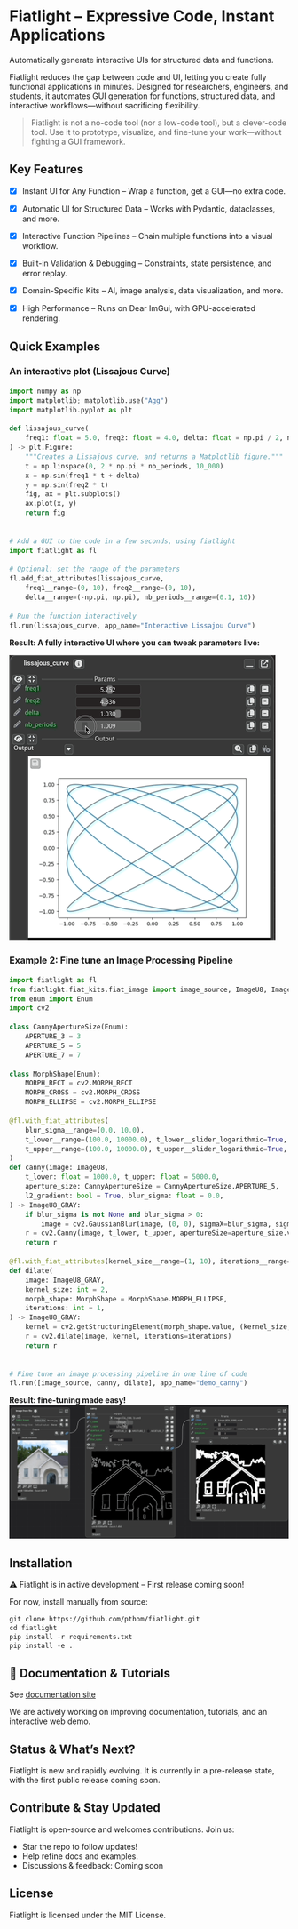 Fiatlight – Expressive Code, Instant Applications
=================================================

Automatically generate interactive UIs for structured data and functions.

Fiatlight reduces the gap between code and UI, letting you create fully functional applications in minutes.
Designed for researchers, engineers, and students, it automates GUI generation for functions, structured data,
and interactive workflows—without sacrificing flexibility.

> Fiatlight is not a no-code tool (nor a low-code tool), but  a clever-code tool.
> Use it to prototype, visualize, and fine-tune your work—without fighting a GUI framework.
>

Key Features
------------

* [x] Instant UI for Any Function – Wrap a function, get a GUI—no extra code.
* [x] Automatic UI for Structured Data – Works with Pydantic, dataclasses, and more.
* [x] Interactive Function Pipelines – Chain multiple functions into a visual workflow.
* [x] Built-in Validation & Debugging – Constraints, state persistence, and error replay.
* [x] Domain-Specific Kits – AI, image analysis, data visualization, and more.
* [x] High Performance – Runs on Dear ImGui, with GPU-accelerated rendering.


Quick Examples
--------------

### An interactive plot (Lissajous Curve)

```python
import numpy as np
import matplotlib; matplotlib.use("Agg")
import matplotlib.pyplot as plt

def lissajous_curve(
    freq1: float = 5.0, freq2: float = 4.0, delta: float = np.pi / 2, nb_periods: float = 1
) -> plt.Figure:
    """Creates a Lissajous curve, and returns a Matplotlib figure."""
    t = np.linspace(0, 2 * np.pi * nb_periods, 10_000)
    x = np.sin(freq1 * t + delta)
    y = np.sin(freq2 * t)
    fig, ax = plt.subplots()
    ax.plot(x, y)
    return fig


# Add a GUI to the code in a few seconds, using fiatlight
import fiatlight as fl

# Optional: set the range of the parameters
fl.add_fiat_attributes(lissajous_curve,
    freq1__range=(0, 10), freq2__range=(0, 10),
    delta__range=(-np.pi, np.pi), nb_periods__range=(0.1, 10))

# Run the function interactively
fl.run(lissajous_curve, app_name="Interactive Lissajou Curve")
```

**Result: A fully interactive UI where you can tweak parameters live:**

![lissajou.gif](resources/readme_images/lissajou.gif)


### Example 2: Fine tune an Image Processing Pipeline

```python
import fiatlight as fl
from fiatlight.fiat_kits.fiat_image import image_source, ImageU8, ImageU8_GRAY
from enum import Enum
import cv2

class CannyApertureSize(Enum):
    APERTURE_3 = 3
    APERTURE_5 = 5
    APERTURE_7 = 7

class MorphShape(Enum):
    MORPH_RECT = cv2.MORPH_RECT
    MORPH_CROSS = cv2.MORPH_CROSS
    MORPH_ELLIPSE = cv2.MORPH_ELLIPSE

@fl.with_fiat_attributes(
    blur_sigma__range=(0.0, 10.0),
    t_lower__range=(100.0, 10000.0), t_lower__slider_logarithmic=True,
    t_upper__range=(100.0, 10000.0), t_upper__slider_logarithmic=True,
)
def canny(image: ImageU8,
    t_lower: float = 1000.0, t_upper: float = 5000.0,
    aperture_size: CannyApertureSize = CannyApertureSize.APERTURE_5,
    l2_gradient: bool = True, blur_sigma: float = 0.0,
) -> ImageU8_GRAY:
    if blur_sigma is not None and blur_sigma > 0:
        image = cv2.GaussianBlur(image, (0, 0), sigmaX=blur_sigma, sigmaY=blur_sigma)  # type: ignore
    r = cv2.Canny(image, t_lower, t_upper, apertureSize=aperture_size.value, L2gradient=l2_gradient)
    return r

@fl.with_fiat_attributes(kernel_size__range=(1, 10), iterations__range=(1, 10))
def dilate(
    image: ImageU8_GRAY,
    kernel_size: int = 2,
    morph_shape: MorphShape = MorphShape.MORPH_ELLIPSE,
    iterations: int = 1,
) -> ImageU8_GRAY:
    kernel = cv2.getStructuringElement(morph_shape.value, (kernel_size, kernel_size))
    r = cv2.dilate(image, kernel, iterations=iterations)
    return r


# Fine tune an image processing pipeline in one line of code
fl.run([image_source, canny, dilate], app_name="demo_canny")
```

**Result: fine-tuning made easy!**
![img.png](resources/readme_images/image_pipeline.gif)


Installation
------------

⚠ Fiatlight is in active development – First release coming soon!

For now, install manually from source:

```
git clone https://github.com/pthom/fiatlight.git
cd fiatlight
pip install -r requirements.txt
pip install -e .
```

📖 Documentation & Tutorials
----------------------------

See [documentation site](https://pthom.github.io/fiatlight_doc)

We are actively working on improving documentation, tutorials, and an interactive web demo.


Status & What’s Next?
---------------------

Fiatlight is new and rapidly evolving.
It is currently in a pre-release state, with the first public release coming soon.


Contribute & Stay Updated
-------------------------

Fiatlight is open-source and welcomes contributions.
Join us:

* Star the repo to follow updates!
* ️Help refine docs and examples.
* Discussions & feedback: Coming soon

License
-------

Fiatlight is licensed under the MIT License.
